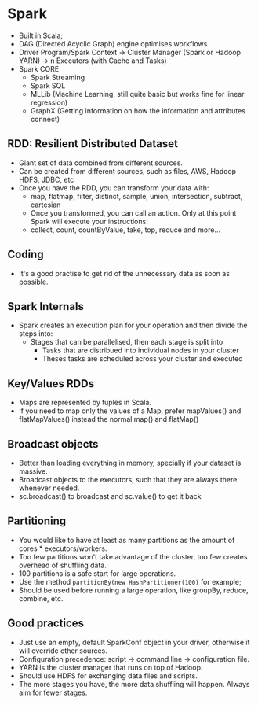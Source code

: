 # Spark
- Built in Scala;
- DAG (Directed Acyclic Graph) engine optimises workflows
- Driver Program/Spark Context -> Cluster Manager (Spark or Hadoop YARN) -> n Executors (with Cache and Tasks)
- Spark CORE
	- Spark Streaming
	- Spark SQL
	- MLLib (Machine Learning, still quite basic but works fine for linear regression)
	- GraphX (Getting information on how the information and attributes connect)

## RDD: Resilient Distributed Dataset
- Giant set of data combined from different sources.
- Can be created from different sources, such as files, AWS, Hadoop HDFS, JDBC, etc
- Once you have the RDD, you can transform your data with:
	- map, flatmap, filter, distinct, sample, union, intersection, subtract, cartesian
	- Once you transformed, you can call an action. Only at this point Spark will execute your instructions:
 	- collect, count, countByValue, take, top, reduce and more...

## Coding
- It's a good practise to get rid of the unnecessary data as soon as possible.
 
## Spark Internals
- Spark creates an execution plan for your operation and then divide the steps into:
	- Stages that can be parallelised, then each stage is split into
		- Tasks that are distribued into individual nodes in your cluster
		- Theses tasks are scheduled across your cluster and executed
		
## Key/Values RDDs
- Maps are represented by tuples in Scala.
- If you need to map only the values of a Map, prefer mapValues() and flatMapValues() instead the normal map() and flatMap()

## Broadcast objects
- Better than loading everything in memory, specially if your dataset is massive.
- Broadcast objects to the executors, such that they are always there whenever needed.
- sc.broadcast() to broadcast and sc.value() to get it back

## Partitioning
- You would like to have at least as many partitions as the amount of cores * executors/workers.
- Too few partitions won't take advantage of the cluster, too few creates overhead of shuffling data.
- 100 partitions is a safe start for large operations.
- Use the method `partitionBy(new HashPartitioner(100)` for example;
- Should be used before running a large operation, like groupBy, reduce, combine, etc.

## Good practices
- Just use an empty, default SparkConf object in your driver, otherwise it will override other sources.
- Configuration precedence: script -> command line -> configuration file.
- YARN is the cluster manager that runs on top of Hadoop.
- Should use HDFS for exchanging data files and scripts.
- The more stages you have, the more data shuffling will happen. Always aim for fewer stages.